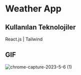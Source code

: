 
# Weather App


## Kullanılan Teknolojiler

React.js | Tailwind




  
## GIF

![chrome-capture-2023-5-6 (1)](https://github.com/Halismelih1/weatherapp-with-react/assets/125564176/24232e97-7a37-4cbe-8fc9-d8b1879f06b6)
